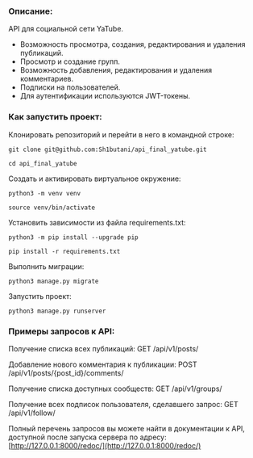 ### Описание:
API для социальной сети YaTube.

- Возможность просмотра, создания, редактирования и удаления публикаций.
- Просмотр и создание групп.
- Возможность добавления, редактирования и удаления комментариев.
- Подписки на пользователей.
- Для аутентификации используются JWT-токены.


### Как запустить проект:

Клонировать репозиторий и перейти в него в командной строке:

```
git clone git@github.com:Sh1butani/api_final_yatube.git
```

```
cd api_final_yatube
```

Cоздать и активировать виртуальное окружение:

```
python3 -m venv venv
```

```
source venv/bin/activate
```

Установить зависимости из файла requirements.txt:

```
python3 -m pip install --upgrade pip
```

```
pip install -r requirements.txt
```

Выполнить миграции:

```
python3 manage.py migrate
```

Запустить проект:

```
python3 manage.py runserver
```

### Примеры запросов к API:

Получение списка всех публикаций:
GET /api/v1/posts/

Добавление нового комментария к публикации:
POST /api/v1/posts/{post_id}/comments/

Получение списка доступных сообществ:
GET /api/v1/groups/

Получение всех подписок пользователя, сделавшего запрос:
GET /api/v1/follow/


Полный перечень запросов вы можете найти в документации к API, доступной после запуска сервера
по адресу: [http://127.0.0.1:8000/redoc/](http://127.0.0.1:8000/redoc/) 
